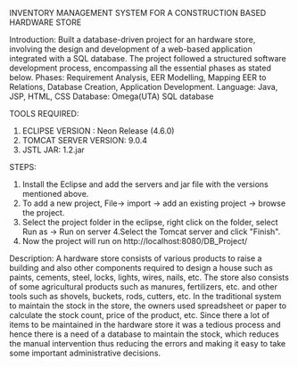 INVENTORY MANAGEMENT SYSTEM FOR A CONSTRUCTION BASED HARDWARE STORE

Introduction: Built a database-driven project for an hardware store, involving the design and development of a web-based application integrated with a SQL database. The project followed a structured software development process, encompassing all the essential phases as stated below.
Phases: Requirement Analysis, EER Modelling, Mapping EER to Relations, Database Creation, Application Development.
Language: Java, JSP, HTML, CSS
Database: Omega(UTA) SQL database


TOOLS REQUIRED:
1. ECLIPSE VERSION : Neon Release (4.6.0)
2. TOMCAT SERVER VERSION: 9.0.4
3. JSTL JAR: 1.2.jar

STEPS:
1. Install the Eclipse and add the servers and jar file with the versions mentioned above.
2. To add a new project, File-> import -> add an existing project -> browse the project.
3. Select the project folder in the eclipse, right click on the folder, select Run as -> Run on server
4.Select the Tomcat server and click "Finish".
5. Now the project will run on http://localhost:8080/DB_Project/ 

Description:
A hardware store consists of various products to raise a building and also other components required to design a house such as paints, cements, steel, locks, lights, wires, nails, etc. The store also consists of some agricultural products such as manures, fertilizers, etc. and other tools such as shovels, buckets, rods, cutters, etc. In the traditional system to maintain the stock in the store, the owners used spreadsheet or paper to calculate the stock count, price of the product, etc. Since there a lot of items to be maintained in the hardware store it was a tedious process and hence there is a need of a database to maintain the stock, which reduces the manual intervention thus reducing the errors and making it easy to take some important administrative decisions.
